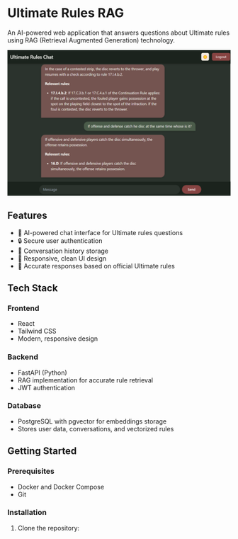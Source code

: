 # Ultimate Rules RAG

An AI-powered web application that answers questions about Ultimate rules using RAG (Retrieval Augmented Generation) technology.

![Ultimate Rules Chat Interface](img/app_screenshot.png)

## Features

- 🤖 AI-powered chat interface for Ultimate rules questions
- 🔒 Secure user authentication
- 💾 Conversation history storage
- 📱 Responsive, clean UI design
- 🎯 Accurate responses based on official Ultimate rules

## Tech Stack

### Frontend

- React
- Tailwind CSS
- Modern, responsive design

### Backend

- FastAPI (Python)
- RAG implementation for accurate rule retrieval
- JWT authentication

### Database

- PostgreSQL with pgvector for embeddings storage
- Stores user data, conversations, and vectorized rules

## Getting Started

### Prerequisites

- Docker and Docker Compose
- Git

### Installation

1. Clone the repository:
